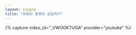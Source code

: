 ```yaml
---
layout: single
title: "유튜브 동영상 삽입하기"
---
```

{% capture video_id="_VWI30KTUGA" provider="youtube" %}
